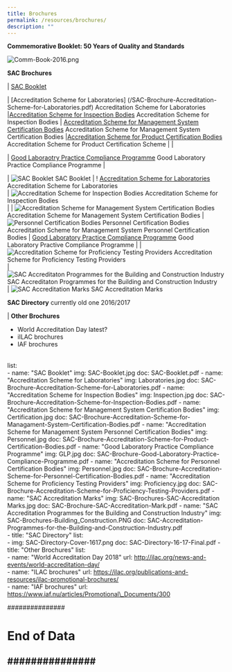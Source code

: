```yaml
---
title: Brochures
permalink: /resources/brochures/
description: ""
---
```

**Commemorative Booklet: 50 Years of Quality and Standards**

![Comm-Book-2016.png](/images/brochures/Comm-Book-2016.png)



**SAC Brochures**



| [SAC Booklet](/files/Brochures/SAC-Booklet.pdf)


| [Accreditation Scheme for Laboratories] 
(/SAC-Brochure-Accreditation-Scheme-for-Laboratories.pdf) 
Accreditation Scheme for Laboratories 
|[Accreditation Scheme for Inspection Bodies](/SAC-Brochure-Accreditation-Scheme-for-Inspection-Bodies.pdf)  Accreditation Scheme for Inspection Bodies 
| [Accreditation Scheme for Management System Certification Bodies](/SAC-Brochure-Accreditation-Scheme-for-Managament-System-Certification-Bodies.pdf) 
Accreditation Scheme for Management System Certification Bodies
|[Accreditation Scheme for Product Certification Bodies](/SAC-Brochure-Accreditation-Scheme-for-Product-Certification-Bodies.pdf)  
Accreditation Scheme for Product Certification Scheme
|  [](/files/Brochures/GLP.pdf)   |

| [Good Laboraotry Practice Compliance Programme](/SAC-Brochure-Good-Laboratory-Practice-Compliance-Programme.pdf)
Good Laboratory Practice Compliance Programme
|    









|  ![SAC Booklet](/images/brochures/SAC-Booklet.jpg)
SAC Booklet 
|  ! [Accreditation Scheme for Laboratories](/images/brochures/SAC-Brochures-LA.jpg)
 Accreditation Scheme for Laboratories  
 |  ![Accreditation Scheme for Inspection Bodies](/images/brochures/Inspection.jpg)
Accreditation Scheme for Inspection Bodies  
| 
|  ![Accreditation Scheme for Management System Certification Bodies](/images/brochures/Certification.jpg)
Accreditation Scheme for Management System Certification Bodies 
|  ![Personnel Certification Bodies](/images/brochures/Personnel.jpg)
Personnel  Certification Bodies
Accreditation Scheme for Management System Personnel Certification Bodies
|  [Good Laboratory Practice Compliance Programme](/images/brochures/GLP.jpg)
Good Laboratory Practive Compliance Programme 
| 
|   ![Accreditation Scheme for Proficiency Testing Providers](/images/brochures/SAC-Brochures-PTP.jpg)
Accreditation Scheme for Proficiency Testing Providers  
|  ![SAC Accreditaton Programmes for the Building and Construction Industry](/images/brochures/SAC-Brochures-Building_Construction.PNG)
SAC Accreditaton Programmes for the Building and Construction Industry   
|  ![SAC Accreditation Marks](/images/brochures/SAC-Brochures-SAC-Accreditation%20Marks.jpg)
SAC Accreditation Marks




**SAC Directory**
currently old one  2016/2017
 

|
**Other Brochures**

* World Accreditation Day  latest?
* iILAC brochures
* IAF brochures



|        |                      |                            |
|----------------------|----------------------------|----------------------------------------------|




list:    
      - name: "SAC Booklet"
        img: SAC-Booklet.jpg
        doc: SAC-Booklet.pdf
      - name: "Accreditation Scheme for Laboratories"
        img: Laboratories.jpg
        doc: SAC-Brochure-Accreditation-Scheme-for-Laboratories.pdf
      - name: "Accreditation Scheme for Inspection Bodies"
        img: Inspection.jpg
        doc: SAC-Brochure-Accreditation-Scheme-for-Inspection-Bodies.pdf 
      - name: "Accreditation Scheme for Management System Certification Bodies"
        img: Certification.jpg
        doc: SAC-Brochure-Accreditation-Scheme-for-Managament-System-Certification-Bodies.pdf 
      - name: "Accreditation Scheme for Management System Personnel Certification Bodies"
        img: Personnel.jpg
        doc: SAC-Brochure-Accreditation-Scheme-for-Product-Certification-Bodies.pdf
      - name: "Good Laboratory Practice Compliance Programme"
        img: GLP.jpg
        doc: SAC-Brochure-Good-Laboratory-Practice-Compliance-Programme.pdf 
      - name: "Accreditation Scheme for Personnel Certification Bodies"
        img: Personnel.jpg
        doc: SAC-Brochure-Accreditation-Scheme-for-Personnel-Certification-Bodies.pdf
      - name: "Accreditation Scheme for Proficiency Testing Providers"
        img: Proficiency.jpg
        doc: SAC-Brochure-Accreditation-Scheme-for-Proficiency-Testing-Providers.pdf 
      - name: "SAC Accreditation Marks"
        img: SAC-Brochures-SAC-Accreditation Marks.jpg
        doc: SAC-Brochure-SAC-Accreditation-Mark.pdf 
      - name: "SAC Accreditation Programmes for the Building and Construction Industry"
        img: SAC-Brochures-Building\_Construction.PNG
        doc: SAC-Accreditation-Programmes-for-the-Building-and-Construction-Industry.pdf   
    - title: "SAC Directory"
      list:    
      - img: SAC-Directory-Cover-1617.png
        doc: SAC-Directory-16-17-Final.pdf
    - title: "Other Brochures"
      list:    
      - name: "World Accreditation Day 2018"
        url: http://ilac.org/news-and-events/world-accreditation-day/    
      - name: "ILAC brochures"
        url: https://ilac.org/publications-and-resources/ilac-promotional-brochures/    
      - name: "IAF brochures"
        url: https://www.iaf.nu/articles/Promotional\_Documents/300
 
###############
# End of Data #
###############
---